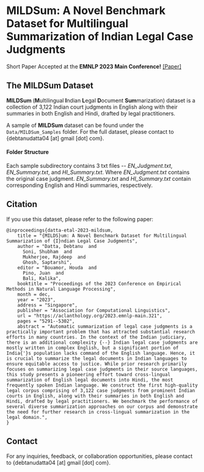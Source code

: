 # MILDSum: A Novel Benchmark Dataset for Multilingual Summarization of Indian Legal Case Judgments

Short Paper Accepted at the **EMNLP 2023 Main Conference!** <a href="https://aclanthology.org/2023.emnlp-main.321/">[Paper]</a>

## The MILDSum Dataset 
<b> MILDSum </b> (**M**ultilingual **I**ndian **L**egal **D**ocument **Sum**marization) dataset is a collection of 3,122 Indian court judgments in English along with their summaries in both English and Hindi, drafted by legal practitioners.

A sample of <b> MILDSum </b> dataset can be found under the `Data/MILDSum_Samples` folder. For the full dataset, please contact to {debtanudatta04 [at] gmail [dot] com}.

#### Folder Structure
Each sample subdirectory contains 3 txt files -- <i>EN_Judgment.txt</i>, <i>EN_Summary.txt</i>, and <i>HI_Summary.txt</i>. Where <i>EN_Judgment.txt</i> contains the original case judgment. <i>EN_Summary.txt</i> and <i>HI_Summary.txt</i> contain corresponding English and Hindi summaries, respectively.

## Citation
If you use this dataset, please refer to the following paper:
```
@inproceedings{datta-etal-2023-mildsum,
    title = "{MILDS}um: A Novel Benchmark Dataset for Multilingual Summarization of {I}ndian Legal Case Judgments",
    author = "Datta, Debtanu  and
      Soni, Shubham  and
      Mukherjee, Rajdeep  and
      Ghosh, Saptarshi",
    editor = "Bouamor, Houda  and
      Pino, Juan  and
      Bali, Kalika",
    booktitle = "Proceedings of the 2023 Conference on Empirical Methods in Natural Language Processing",
    month = dec,
    year = "2023",
    address = "Singapore",
    publisher = "Association for Computational Linguistics",
    url = "https://aclanthology.org/2023.emnlp-main.321",
    pages = "5291--5302",
    abstract = "Automatic summarization of legal case judgments is a practically important problem that has attracted substantial research efforts in many countries. In the context of the Indian judiciary, there is an additional complexity {--} Indian legal case judgments are mostly written in complex English, but a significant portion of India{'}s population lacks command of the English language. Hence, it is crucial to summarize the legal documents in Indian languages to ensure equitable access to justice. While prior research primarily focuses on summarizing legal case judgments in their source languages, this study presents a pioneering effort toward cross-lingual summarization of English legal documents into Hindi, the most frequently spoken Indian language. We construct the first high-quality legal corpus comprising of 3,122 case judgments from prominent Indian courts in English, along with their summaries in both English and Hindi, drafted by legal practitioners. We benchmark the performance of several diverse summarization approaches on our corpus and demonstrate the need for further research in cross-lingual summarization in the legal domain.",
}
```

## Contact
For any inquiries, feedback, or collaboration opportunities, please contact to {debtanudatta04 [at] gmail [dot] com}.
